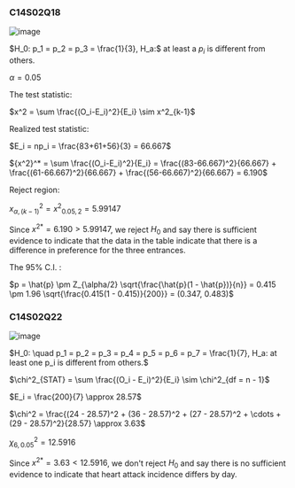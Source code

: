 ### C14S02Q18
![image](https://github.com/user-attachments/assets/9dcf4fea-64a4-4b0b-bc40-a146ecd8f3d3)

$H_0: p_1 = p_2 = p_3 = \frac{1}{3}, H_a:$ at least a $p_i$ is different from others.

$\alpha=0.05$

The test statistic:

$x^2 = \sum \frac{(O_i-E_i)^2}{E_i} \sim x^2_{k-1}$

Realized test statistic:

$E_i = np_i = \frac{83+61+56}{3} = 66.667$

${x^2}^* = \sum \frac{(O_i-E_i)^2}{E_i} = \frac{(83-66.667)^2}{66.667} + \frac{(61-66.667)^2}{66.667} + \frac{(56-66.667)^2}{66.667} = 6.190$

Reject region:

$x^2_{\alpha,(k-1)}={x^2}_{0.05,2}=5.99147$

Since ${x^2}^*= 6.190 > 5.99147$, we reject $H_0$ and say there is sufficient evidence to indicate that the data in the table indicate that there is a difference in preference for the three entrances.

The 95% C.I. :

$p = \hat{p} \pm Z_{\alpha/2} \sqrt{\frac{\hat{p}(1 - \hat{p})}{n}} = 0.415 \pm 1.96 \sqrt{\frac{0.415(1 - 0.415)}{200}} = (0.347, 0.483)$

### C14S02Q22
![image](https://github.com/user-attachments/assets/0663d8b8-e6c6-47e4-9bcf-21f58742831f)

$H_0: \quad p_1 = p_2 = p_3 = p_4 = p_5 = p_6 = p_7 = \frac{1}{7}, H_a: at least one p_i is different from others.$

$\chi^2_{STAT} = \sum \frac{(O_i - E_i)^2}{E_i} \sim \chi^2_{df = n - 1}$

$E_i = \frac{200}{7} \approx 28.57$

$\chi^2 = \frac{(24 - 28.57)^2 + (36 - 28.57)^2 + (27 - 28.57)^2 + \cdots + (29 - 28.57)^2}{28.57} \approx 3.63$

$\chi^2_{6, 0.05} = 12.5916$

Since ${x^2}^*= 3.63 < 12.5916$, we don't reject $H_0$ and say there is no sufficient evidence to indicate that heart attack incidence differs by day.
